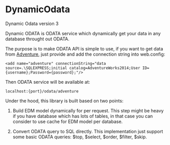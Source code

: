 # DynamicOdata
Dynamic Odata version 3


Dynamic ODATA is ODATA service which dynamically get your data in any database throught out ODATA.

The purpose is to make ODATA API is simple to use, if you want to get data from [Adventure](http://msftdbprodsamples.codeplex.com/releases), just provide and add the connection string into web.config:

    <add name="adventure" connectionString="data source=.\SQLEXPRESS;initial catalog=AdventureWorks2014;User ID={username};Password={password};"/>

Then ODATA service will be available at: 

    localhost:{port}/odata/adventure
    
Under the hood, this library is built based on two points:

1. Build EDM model dynamically for per request. This step might be heavy if you have database which has lots of tables, in that case you can consider to use cache for EDM model per database.

2. Convert ODATA query to SQL directly. This implementation just support some basic ODATA queries: $top, $select, $order, $filter, $skip.
